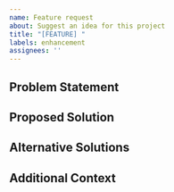 ```yaml
---
name: Feature request
about: Suggest an idea for this project
title: "[FEATURE] "
labels: enhancement
assignees: ''
---
```


## Problem Statement
<!-- A clear and concise description of what problem this feature would solve -->

## Proposed Solution
<!-- A clear and concise description of what you want to happen -->

## Alternative Solutions
<!-- A clear and concise description of any alternative solutions or features you've considered -->

## Additional Context
<!-- Add any other context, mockups, or examples about the feature request here -->